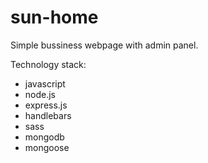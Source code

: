 # sun-home

Simple bussiness webpage with admin panel.

Technology stack:
 - javascript
 - node.js
 - express.js
 - handlebars
 - sass
 - mongodb
 - mongoose
 
 
